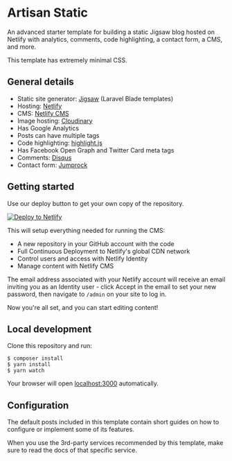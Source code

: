 # Artisan Static

An advanced starter template for building a static Jigsaw blog hosted on Netlify with analytics, comments, code highlighting, a contact form, a CMS, and more.

This template has extremely minimal CSS.

## General details

- Static site generator: [Jigsaw](http://jigsaw.tighten.co) (Laravel Blade templates)
- Hosting: [Netlify](https://www.netlify.com)
- CMS: [Netlify CMS](https://www.netlifycms.org)
- Image hosting: [Cloudinary](https://cloudinary.com)
- Has Google Analytics
- Posts can have multiple tags
- Code highlighting: [highlight.js](https://github.com/highlightjs/highlight.js)
- Has Facebook Open Graph and Twitter Card meta tags
- Comments: [Disqus](https://disqus.com)
- Contact form: [Jumprock](https://jumprock.co)

## Getting started

Use our deploy button to get your own copy of the repository.

[![Deploy to Netlify](https://www.netlify.com/img/deploy/button.svg)](https://app.netlify.com/start/deploy?repository=https://github.com/raniesantos/artisan-static&stack=cms)

This will setup everything needed for running the CMS:

- A new repository in your GitHub account with the code
- Full Continuous Deployment to Netlify's global CDN network
- Control users and access with Netlify Identity
- Manage content with Netlify CMS

The email address associated with your Netlify account will receive an email inviting you as an
Identity user - click Accept in the email to set your new password, then navigate to `/admin` on
your site to log in.

Now you're all set, and you can start editing content!

## Local development

Clone this repository and run:

```shell
$ composer install
$ yarn install
$ yarn watch
```

Your browser will open [localhost:3000](http://localhost:3000/) automatically.

## Configuration

The default posts included in this template contain short guides on how to configure or implement some of its features.

When you use the 3rd-party services recommended by this template, make sure to read the docs of that specific service.
